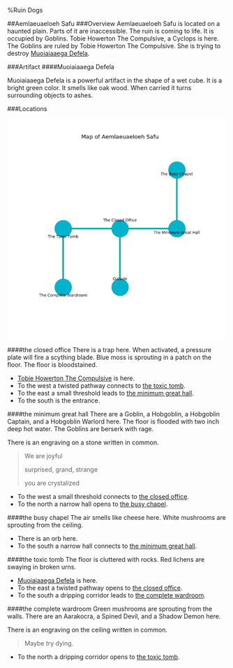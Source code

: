 %Ruin Dogs

##Aemlaeuaeloeh Safu
###Overview
Aemlaeuaeloeh Safu is located on a haunted plain. Parts of it are inaccessible. The ruin is coming to life. It is occupied by Goblins. <a name="Tobie-Howerton-The-Compulsive"></a>Tobie Howerton The Compulsive, a Cyclops is here. The Goblins are ruled by Tobie Howerton The Compulsive. She  is trying to destroy [Muoiaiaaega Defela](#Muoiaiaaega-Defela). 



###Artifact
####<a name="Muoiaiaaega-Defela"></a>Muoiaiaaega Defela


Muoiaiaaega Defela is a powerful artifact in the shape of a wet cube. It is a bright green color. It smells like oak wood. When carried it turns surrounding objects to ashes. 





###Locations


![](../v2/images/Aemlaeuaeloeh-Safu.png)

####<a name="the-closed-office"></a>the closed office
There is a trap here. When activated, a pressure plate will fire a scything blade. Blue moss is sprouting in a patch on the floor. The floor is bloodstained. 



* [Tobie Howerton The Compulsive](#Tobie-Howerton-The-Compulsive) is here.
* To the west a twisted pathway connects to [the toxic tomb](#the-toxic-tomb).
* To the east a small threshold leads to [the minimum great hall](#the-minimum-great-hall).
* To the south is the entrance.


####<a name="the-minimum-great-hall"></a>the minimum great hall
There are a Goblin, a Hobgoblin, a Hobgoblin Captain, and a Hobgoblin Warlord here. The floor is flooded with two inch deep hot water. The Goblins are berserk with rage. 

There is an engraving on a stone written in common. 

> We are joyful
>
> surprised, grand, strange
>
> you are crystalized
>


* To the west a small threshold connects to [the closed office](#the-closed-office).
* To the north a narrow hall opens to [the busy chapel](#the-busy-chapel).


####<a name="the-busy-chapel"></a>the busy chapel
The air smells like cheese here. White mushrooms are sprouting from the ceiling. 



* There is an orb here.
* To the south a narrow hall connects to [the minimum great hall](#the-minimum-great-hall).


####<a name="the-toxic-tomb"></a>the toxic tomb
The floor is cluttered with rocks. Red lichens are swaying in broken urns. 



* [Muoiaiaaega Defela](#Muoiaiaaega-Defela) is here.
* To the east a twisted pathway opens to [the closed office](#the-closed-office).
* To the south a dripping corridor leads to [the complete wardroom](#the-complete-wardroom).


####<a name="the-complete-wardroom"></a>the complete wardroom
Green mushrooms are sprouting from the walls. There are an Aarakocra, a Spined Devil, and a Shadow Demon here. 

There is an engraving on the ceiling written in common. 

> Maybe try dying.
>


* To the north a dripping corridor opens to [the toxic tomb](#the-toxic-tomb).


